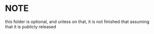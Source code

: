 # NOTE
this folder is optional, and unless on that, it is not finished that assuming that it is publicly released
